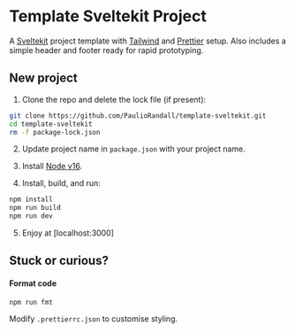 # Template Sveltekit Project

A [Sveltekit](https://kit.svelte.dev/) project template with [Tailwind](https://tailwindcss.com/) and [Prettier](https://prettier.io/) setup. Also includes a simple header and footer ready for rapid prototyping.

## New project

1. Clone the repo and delete the lock file (if present):

```bash
git clone https://github.com/PaulioRandall/template-sveltekit.git
cd template-sveltekit
rm -f package-lock.json
```

2. Update project name in `package.json` with your project name.

3. Install [Node v16](https://nodejs.org/en/download/).

4. Install, build, and run:

```bash
npm install
npm run build
npm run dev
```

5. Enjoy at [localhost:3000]

## Stuck or curious?

#### Format code

```bash
npm run fmt
```

Modify `.prettierrc.json` to customise styling.
